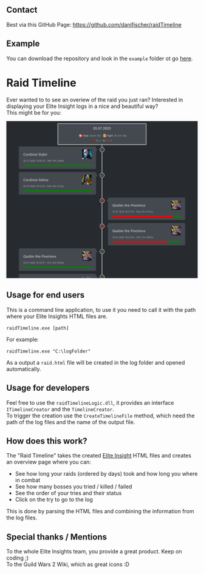 ## Contact

Best via this GitHub Page: https://github.com/danifischer/raidTimeline

## Example

You can download the repository and look in the `example` folder ot go [here](http://fischer87.de/logs/raidTimeline/raid.html).

# Raid Timeline

Ever wanted to to see an overiew of the raid you just ran? Interested in displaying your Elite Insight logs in a nice and beautiful way?  
This might be for you:

![Preview](img/preview.png)

## Usage for end users

This is a command line application, to use it you need to call it with the path where your Elite Insights HTML files are.

```
raidTimeline.exe [path]
```

For example:

```
raidTimeline.exe "C:\logFolder"
```

As a output a `raid.html` file will be created in the log folder and opened automatically.

## Usage for developers

Feel free to use the `raidTimelineLogic.dll`, it provides an interface `ITimelineCreator` and the `TimelineCreator`.  
To trigger the creation use the `CreateTimelineFile` method, which need the path of the log files and the name of the output file.

## How does this work?

The "Raid Timeline" takes the created [Elite Insight](https://github.com/baaron4/GW2-Elite-Insights-Parser) HTML files and creates an overview page where you can:

- See how long your raids (ordered by days) took and how long you where in combat
- See how many bosses you tried / killed / failed
- See the order of your tries and their status
- Click on the try to go to the log

This is done by parsing the HTML files and combining the information from the log files.

## Special thanks / Mentions

To the whole Elite Insights team, you provide a great product. Keep on coding ;)  
To the Guild Wars 2 Wiki, which as great icons :D


